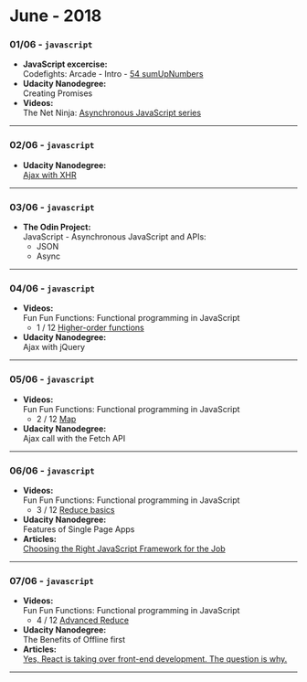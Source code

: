 # June - 2018

### **01/06** - `javascript`  
   - **JavaScript excercise:**  
   Codefights: Arcade - Intro - [54 sumUpNumbers](https://github.com/jpacsai/codeFights/blob/master/Intro/12_LandOfLogic/54_sumUpNums.js)
   - **Udacity Nanodegree:**  
   Creating Promises  
   - **Videos:**    
  The Net Ninja: [Asynchronous JavaScript series](https://www.youtube.com/watch?v=YxWMxJONp7E&list=PL4cUxeGkcC9jAhrjtZ9U93UMIhnCc44MH)
***
### **02/06** - `javascript`  
   - **Udacity Nanodegree:**  
   [Ajax with XHR](https://github.com/jpacsai/GoogleUdacity_Nanodegree/tree/master/Nanodegree/4_FrontEnd_Applications/5_Ajax/lesson-1-async-w-xhr)
***
### **03/06** - `javascript`  
   - **The Odin Project:**  
   JavaScript - Asynchronous JavaScript and APIs:  
     - JSON
     - Async
***
### **04/06** - `javascript`  
   - **Videos:**  
   Fun Fun Functions: Functional programming in JavaScript  
     - 1 / 12 [Higher-order functions](https://www.youtube.com/watch?v=BMUiFMZr7vk&list=PL0zVEGEvSaeEd9hlmCXrk5yUyqUag-n84)
   - **Udacity Nanodegree:**  
   Ajax with jQuery  
***
### **05/06** - `javascript`  
   - **Videos:**  
   Fun Fun Functions: Functional programming in JavaScript  
     - 2 / 12 [Map](https://www.youtube.com/watch?v=bCqtb-Z5YGQ&index=2&list=PL0zVEGEvSaeEd9hlmCXrk5yUyqUag-n84)
   - **Udacity Nanodegree:**  
   Ajax call with the Fetch API  
***
### **06/06** - `javascript`  
   - **Videos:**  
   Fun Fun Functions: Functional programming in JavaScript  
     - 3 / 12 [Reduce basics](https://www.youtube.com/watch?v=Wl98eZpkp-c&index=3&list=PL0zVEGEvSaeEd9hlmCXrk5yUyqUag-n84)
   - **Udacity Nanodegree:**  
   Features of Single Page Apps  
   - **Articles:**  
   [Choosing the Right JavaScript Framework for the Job](https://www.lullabot.com/articles/choosing-the-right-javascript-framework-for-the-job)
***
### **07/06** - `javascript`  
   - **Videos:**  
   Fun Fun Functions: Functional programming in JavaScript  
     - 4 / 12 [Advanced Reduce](https://www.youtube.com/watch?v=1DMolJ2FrNY&index=4&list=PL0zVEGEvSaeEd9hlmCXrk5yUyqUag-n84)
   - **Udacity Nanodegree:**  
   The Benefits of Offline first  
   - **Articles:**  
   [Yes, React is taking over front-end development. The question is why.](https://medium.freecodecamp.org/yes-react-is-taking-over-front-end-development-the-question-is-why-40837af8ab76)
***
